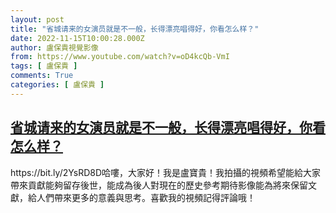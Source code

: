 ```yaml
---
layout: post
title: "省城请来的女演员就是不一般，长得漂亮唱得好，你看怎么样？"
date: 2022-11-15T10:00:28.000Z
author: 盧保貴視覺影像
from: https://www.youtube.com/watch?v=oD4kcQb-VmI
tags: [ 盧保貴 ]
comments: True
categories: [ 盧保貴 ]
---
```

<!--1668506428000-->
[省城请来的女演员就是不一般，长得漂亮唱得好，你看怎么样？](https://www.youtube.com/watch?v=oD4kcQb-VmI)
------

<div>
https://bit.ly/2YsRD8D哈嘍，大家好！我是盧寶貴！我拍攝的視頻希望能給大家帶來貢獻能夠留存後世，能成為後人對現在的歷史參考期待影像能為將來保留文獻，給人們帶來更多的意義與思考。喜歡我的視頻記得評論哦！
</div>
